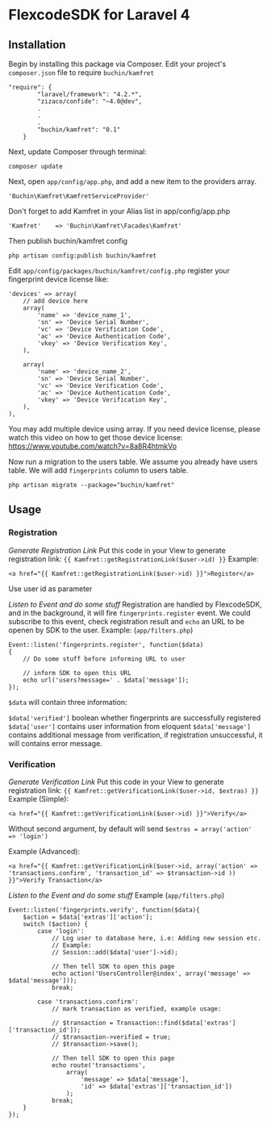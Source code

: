# FlexcodeSDK for Laravel 4

## Installation
Begin by installing this package via Composer. Edit your project's `composer.json` file to require `buchin/kamfret`

    "require": {
            "laravel/framework": "4.2.*",
            "zizaco/confide": "~4.0@dev",
            .
            .
            .
            "buchin/kamfret": "0.1"
        }

Next, update Composer through terminal:

    composer update

Next, open `app/config/app.php`, and add a new item to the providers array.

    'Buchin\Kamfret\KamfretServiceProvider'

Don't forget to add Kamfret in your Alias list in app/config/app.php

    'Kamfret'    => 'Buchin\Kamfret\Facades\Kamfret'

Then publish buchin/kamfret config

    php artisan config:publish buchin/kamfret

Edit `app/config/packages/buchin/kamfret/config.php` register your fingerprint device license like:
    
    'devices' => array(
        // add device here
        array(
            'name' => 'device_name_1',
            'sn' => 'Device Serial Number',
            'vc' => 'Device Verification Code',
            'ac' => 'Device Authentication Code',
            'vkey' => 'Device Verification Key',
        ),

        array(
            'name' => 'device_name_2',
            'sn' => 'Device Serial Number',
            'vc' => 'Device Verification Code',
            'ac' => 'Device Authentication Code',
            'vkey' => 'Device Verification Key',
        ),
    ), 

You may add multiple device using array. 
If you need device license, please watch this video on how to get those device license: https://www.youtube.com/watch?v=8a8R4htmkVo

Now run a migration to the users table. We assume you already have users table. We will add `fingerprints` column to users table. 

    php artisan migrate --package="buchin/kamfret"

## Usage

### Registration 

*Generate Registration Link*
Put this code in your View to generate registration link: `{{ Kamfret::getRegistrationLink($user->id) }}`
Example:
    
    <a href="{{ Kamfret::getRegistrationLink($user->id) }}">Register</a>

Use user id as parameter

*Listen to Event and do some stuff*
Registration are handled by FlexcodeSDK, and in the background, it will fire `fingerprints.register` event. We could subscribe to this event, check registration result and `echo` an URL to be openen by SDK to the user.
Example: (`app/filters.php`)

    Event::listen('fingerprints.register', function($data)
    {
        // Do some stuff before informing URL to user

        // inform SDK to open this URL
        echo url('users?message=' . $data['message']);
    });

`$data` will contain three information:

`$data['verified']` boolean whether fingerprints are successfully registered
`$data['user']` contains user information from eloquent 
`$data['message']` contains additional message from verification, if registration unsuccessful, it will contains error message. 

### Verification

*Generate Verification Link*
Put this code in your View to generate registration link: `{{ Kamfret::getVerificationLink($user->id, $extras) }}`
Example (Simple):

    <a href="{{ Kamfret::getVerificationLink($user->id) }}">Verify</a>

Without second argument, by default will send `$extras = array('action' => 'login')`

Example (Advanced):

    <a href="{{ Kamfret::getVerificationLink($user->id, array('action' => 'transactions.confirm', 'transaction_id' => $transaction->id )) }}">Verify Transaction</a>

*Listen to the Event and do some stuff*
Example (`app/filters.php`)

    Event::listen('fingerprints.verify', function($data){
        $action = $data['extras']['action'];
        switch ($action) {
            case 'login':
                // Log user to database here, i.e: Adding new session etc.
                // Example: 
                // Session::add($data['user']->id);

                // Then tell SDK to open this page
                echo action('UsersController@index', array('message' => $data['message']));
                break;
            
            case 'transactions.confirm':
                // mark transaction as verified, example usage:

                // $transaction = Transaction::find($data['extras']['transaction_id']);
                // $transaction->verified = true;
                // $transaction->save();

                // Then tell SDK to open this page
                echo route('transactions', 
                    array(
                        'message' => $data['message'], 
                        'id' => $data['extras']['transaction_id'])
                    );
                break;
        }
    });






